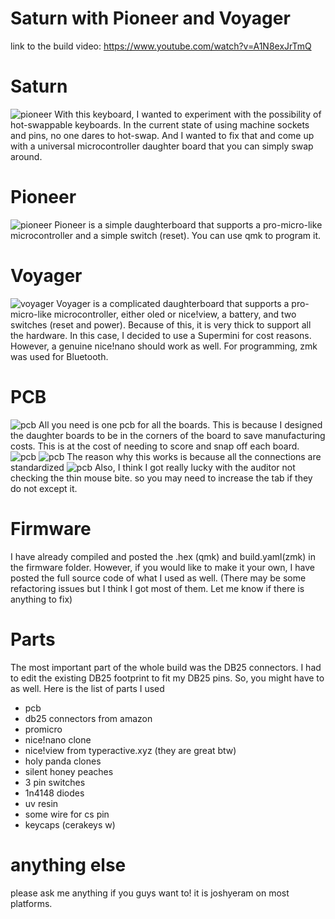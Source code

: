 # Saturn with Pioneer and Voyager

link to the build video: https://www.youtube.com/watch?v=A1N8exJrTmQ

# Saturn
![pioneer](https://i.imgur.com/nuBAdwu.jpg)
With this keyboard, I wanted to experiment with the possibility of hot-swappable keyboards. In the current state of using machine sockets and pins, no one dares to hot-swap. And I wanted to fix that and come up with a universal microcontroller daughter board that you can simply swap around.

# Pioneer
![pioneer](https://i.imgur.com/xRaUzw1.jpg)
Pioneer is a simple daughterboard that supports a pro-micro-like microcontroller and a simple switch (reset). You can use qmk to program it.

# Voyager
![voyager](https://i.imgur.com/eZRtOx9.jpg)
Voyager is a complicated daughterboard that supports a pro-micro-like microcontroller, either oled or nice!view, a battery, and two switches (reset and power). Because of this, it is very thick to support all the hardware. In this case, I decided to use a Supermini for cost reasons. However, a genuine nice!nano should work as well. For programming, zmk was used for Bluetooth. 

# PCB
![pcb](https://i.imgur.com/IOk0xZr.jpg)
All you need is one pcb for all the boards. This is because I designed the daughter boards to be in the corners of the board to save manufacturing costs. This is at the cost of needing to score and snap off each board.
![pcb](https://i.imgur.com/F1MUYgN.jpg)
![pcb](https://i.imgur.com/mCTm1j5.jpg)
The reason why this works is because all the connections are standardized
![pcb](https://i.imgur.com/Bw5ACVp.png)
Also, I think I got really lucky with the auditor not checking the thin mouse bite. so you may need to increase the tab if they do not except it.

# Firmware
I have already compiled and posted the .hex (qmk) and build.yaml(zmk) in the firmware folder. However, if you would like to make it your own, I have posted the full source code of what I used as well. (There may be some refactoring issues but I think I got most of them. Let me know if there is anything to fix)

# Parts
The most important part of the whole build was the DB25 connectors. I had to edit the existing DB25 footprint to fit my DB25 pins. So, you might have to as well.
Here is the list of parts I used
- pcb
- db25 connectors from amazon
- promicro 
- nice!nano clone
- nice!view from typeractive.xyz (they are great btw)
-  holy panda clones
- silent honey peaches
- 3 pin switches
- 1n4148 diodes
- uv resin
- some wire for cs pin
- keycaps (cerakeys w)

# anything else
please ask me anything if you guys want to! it is joshyeram on most platforms.
